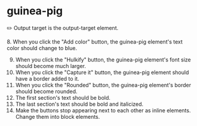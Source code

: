 # guinea-pig

<!-- 1. 	There is sample HTML file content below so create an index.html for it and place the content in the body tag. -->
<!-- 2. 	Link in a JavaScript file named events.js. -->
<!-- 3. 	Link in a CSS file named events.css. You'll be using element.classList to manipulate the CSS classes on elements. -->
✏️ Output target is the output-target element.
<!-- 4. 	When any section is clicked the output target text should be "You clicked on the {text of the section} section" -->
<!-- 5. 	When the mouse is over the h1 tag, the output element should contain the text "You moved your mouse over the header". -->
<!-- 6. 	When the mouse leaves the h1 tag, the output element should contain the text "You left me!!". -->
<!-- 7. 	When you type characters into the input field, the output element should mirror the text in the input field.
 -->8. 	When you click the "Add color" button, the guinea-pig element's text color should change to blue.
9. 	When you click the "Hulkify" button, the guinea-pig element's font size should become much larger.
10. When you click the "Capture it" button, the guinea-pig element should have a border added to it.
11. When you click the "Rounded" button, the guinea-pig element's border should become rounded.
12.	The first section's text should be bold.
13.	The last section's text should be bold and italicized.
14.	Make the buttons stop appearing next to each other as inline elements. Change them into block elements.
